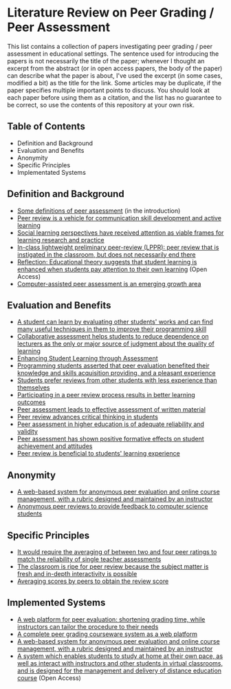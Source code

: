 # Literature Review on Peer Grading / Peer Assessment

This list contains a collection of papers investigating peer grading / peer assessment in educational settings. The sentence used for introducing the papers is not
necessarily the title of the paper; whenever I thought an excerpt from the abstract (or in open access papers, the body of the paper) can describe
what the paper is about, I've used the excerpt (in some cases, modified a bit) as the title for the link. Some articles may be duplicate, if the paper specifies
multiple important points to discuss. You should look at each paper before using them as a citation, and the list has no guarantee to be correct, so use the
contents of this repository at your own risk.

## Table of Contents

- Definition and Background
- Evaluation and Benefits
- Anonymity
- Specific Principles
- Implementated Systems

## Definition and Background

- [Some definitions of peer assessment](https://www.researchgate.net/profile/Wilfried-Admiraal/publication/27696876_Design_principles_and_outcomes_of_peer_assessment_in_higher_education/links/0fcfd50ae93c1f26f3000000/Design-principles-and-outcomes-of-peer-assessment-in-higher-education.pdf) (in the introduction)
- [Peer review is a vehicle for communication skill development and active learning](https://dl.acm.org/doi/10.5555/1089053.1089074)
- [Social learning perspectives have received attention as viable frames for learning research and practice](https://www.tandfonline.com/doi/full/10.1080/08923640902857713)
- [In-class lightweight preliminary peer-review (LPPR): peer review that is instigated in the classroom, but does not necessarily end there](https://dl.acm.org/doi/10.1145/1227310.1227406)
- [Reflection: Educational theory suggests that student learning is enhanced when students pay attention to their own learning](https://dl.acm.org/doi/10.1145/330908.331844) (Open Access)
- [Computer-assisted peer assessment is an emerging growth area](https://journals.sagepub.com/doi/10.3102/00346543068003249)


## Evaluation and Benefits

- [A student can learn by evaluating other students' works and can find many useful techniques in them to improve their programming skill](https://dl.acm.org/doi/10.5555/767598.767605)
- [Collaborative assessment helps students to reduce dependence on lecturers as the only or major source of judgment about the quality of learning](https://www.tandfonline.com/doi/abs/10.1080/01580370220130459)
- [Enhancing Student Learning through Assessment](https://www.academia.edu/7190305/Enhancing_Student_Learning_through_Assessment)
- [Programming students asserted that peer evaluation benefited their knowledge and skills acquisition providing, and a pleasant experience](https://www.researchgate.net/profile/Katerina-Georgouli/publication/261297481_Introducing_a_Collaborative_Peer-Evaluation_Learning_Model_in_Higher_Education_Programming-Based_Courses/links/577b8e1d08aec3b7433656e9/Introducing-a-Collaborative-Peer-Evaluation-Learning-Model-in-Higher-Education-Programming-Based-Courses.pdf)
- [Students prefer reviews from other students with less experience than themselves](https://dl.acm.org/doi/10.1145/1531674.1531692)
- [Participating in a peer review process results in better learning outcomes](https://dl.acm.org/doi/10.1145/1531674.1531692)
- [Peer assessment leads to effective assessment of written material](https://www.researchgate.net/profile/Wilfried-Admiraal/publication/27696876_Design_principles_and_outcomes_of_peer_assessment_in_higher_education/links/0fcfd50ae93c1f26f3000000/Design-principles-and-outcomes-of-peer-assessment-in-higher-education.pdf)
- [Peer review advances critical thinking in students](https://dl.acm.org/doi/10.1145/1227310.1227406)
- [Peer assessment in higher education is of adequate reliability and validity](https://journals.sagepub.com/doi/10.3102/00346543068003249)
- [Peer assessment has shown positive formative effects on student achievement and attitudes](https://journals.sagepub.com/doi/10.3102/00346543068003249)
- [Peer review is beneficial to students' learning experience](https://peer.asee.org/electronic-peer-review-builds-resources-for-teaching-computer-architecture.pdf)

## Anonymity

- [A web-based system for anonymous peer evaluation and online course management, with a rubric designed and maintained by an instructor](https://dl.acm.org/doi/10.5555/767598.767605)
- [Anonymous peer reviews to provide feedback to computer science students](https://dl.acm.org/doi/10.1145/1531674.1531692)

## Specific Principles

- [It would require the averaging of between two and four peer ratings to match the reliability of single teacher assessments](https://www.tandfonline.com/doi/abs/10.1080/03075070120076264?journalCode=cshe20#:~:text=Based%20on%20scores%20generated%20by,between%20from%200.20%20to%200.34)
- [The classroom is ripe for peer review because the subject matter is fresh and in-depth interactivity is possible](https://dl.acm.org/doi/10.1145/1227310.1227406)
- [Averaging scores by peers to obtain the review score](https://peer.asee.org/electronic-peer-review-builds-resources-for-teaching-computer-architecture.pdf)

## Implemented Systems

- [A web platform for peer evaluation: shortening grading time, while instructors can tailor the procedure to their needs](https://dl.acm.org/doi/10.1145/2801948.2802014)
- [A complete peer grading courseware system as a web platform](https://dl.acm.org/doi/10.1145/364447.364564)
- [A web-based system for anonymous peer evaluation and online course management, with a rubric designed and maintained by an instructor](https://dl.acm.org/doi/10.5555/767598.767605)
- [A system which enables students to study at home at their own pace, as well as interact with instructors and other students in virtual classrooms, and is designed for the management and delivery of distance education course](https://files.eric.ed.gov/fulltext/ED427663.pdf) (Open Access)
